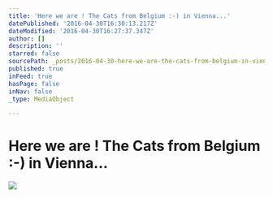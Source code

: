 ```yaml
---
title: 'Here we are ! The Cats from Belgium :-) in Vienna...'
datePublished: '2016-04-30T16:30:13.217Z'
dateModified: '2016-04-30T16:27:37.347Z'
author: []
description: ''
starred: false
sourcePath: _posts/2016-04-30-here-we-are-the-cats-from-belgium-in-vienna.md
published: true
inFeed: true
hasPage: false
inNav: false
_type: MediaObject

---
```

# Here we are ! The Cats from Belgium :-) in Vienna...
![](https://the-grid-user-content.s3-us-west-2.amazonaws.com/ed1abaae-234a-4901-81b2-535e47048608.jpg)